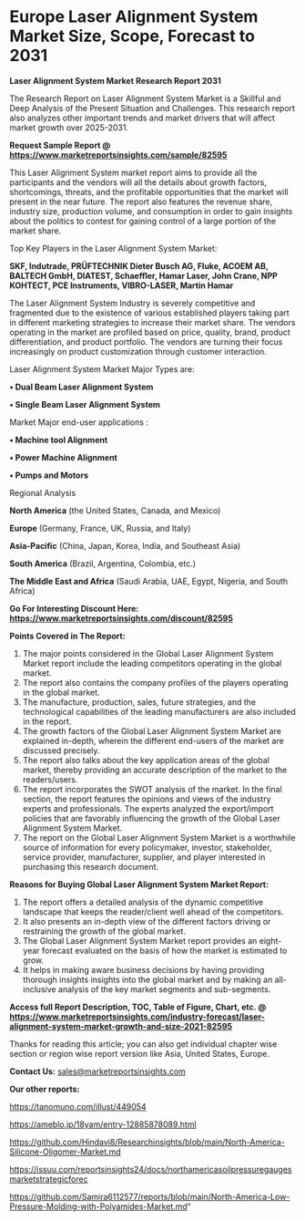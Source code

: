 # Europe Laser Alignment System Market Size, Scope, Forecast to 2031

<strong>Laser Alignment System Market Research Report 2031</strong>

The Research Report on Laser Alignment System Market is a Skillful and Deep Analysis of the Present Situation and Challenges. This research report also analyzes other important trends and market drivers that will affect market growth over 2025-2031.

<strong>Request Sample Report @ <a href=https://www.marketreportsinsights.com/sample/82595>https://www.marketreportsinsights.com/sample/82595</a></strong>

This Laser Alignment System market report aims to provide all the participants and the vendors will all the details about growth factors, shortcomings, threats, and the profitable opportunities that the market will present in the near future. The report also features the revenue share, industry size, production volume, and consumption in order to gain insights about the politics to contest for gaining control of a large portion of the market share.

Top Key Players in the Laser Alignment System Market:

<strong>SKF, Indutrade, PRÜFTECHNIK Dieter Busch AG, Fluke, ACOEM AB, BALTECH GmbH, DIATEST, Schaeffler, Hamar Laser, John Crane, NPP KOHTECT, PCE Instruments, VIBRO-LASER, Martin Hamar</strong>

The Laser Alignment System Industry is severely competitive and fragmented due to the existence of various established players taking part in different marketing strategies to increase their market share. The vendors operating in the market are profiled based on price, quality, brand, product differentiation, and product portfolio. The vendors are turning their focus increasingly on product customization through customer interaction.

Laser Alignment System Market Major Types are:

<strong>• Dual Beam Laser Alignment System

• Single Beam Laser Alignment System</strong>

Market Major end-user applications :

<strong>• Machine tool Alignment

• Power Machine Alignment

• Pumps and Motors</strong>

Regional Analysis

</u><strong><b>North America</b></strong> (the United States, Canada, and Mexico)

<strong><b>Europe </b></strong>(Germany, France, UK, Russia, and Italy)

<strong><b>Asia-Pacific</b></strong> (China, Japan, Korea, India, and Southeast Asia)

<strong><b>South America</b></strong> (Brazil, Argentina, Colombia, etc.)

<strong><b>The Middle East and Africa</b></strong> (Saudi Arabia, UAE, Egypt, Nigeria, and South Africa)

<strong>Go For Interesting Discount Here: <a href=https://www.marketreportsinsights.com/discount/82595>https://www.marketreportsinsights.com/discount/82595</a></strong>

<strong>Points Covered in The Report:</strong>
<ol>
  <li>The major points considered in the Global Laser Alignment System Market report include the leading competitors operating in the global market.</li>
  <li>The report also contains the company profiles of the players operating in the global market.</li>
  <li>The manufacture, production, sales, future strategies, and the technological capabilities of the leading manufacturers are also included in the report.</li>
  <li>The growth factors of the Global Laser Alignment System Market are explained in-depth, wherein the different end-users of the market are discussed precisely.</li>
  <li>The report also talks about the key application areas of the global market, thereby providing an accurate description of the market to the readers/users.</li>
  <li>The report incorporates the SWOT analysis of the market. In the final section, the report features the opinions and views of the industry experts and professionals. The experts analyzed the export/import policies that are favorably influencing the growth of the Global Laser Alignment System Market.</li>
  <li>The report on the Global Laser Alignment System Market is a worthwhile source of information for every policymaker, investor, stakeholder, service provider, manufacturer, supplier, and player interested in purchasing this research document.</li>
</ol>
<strong>Reasons for Buying Global Laser Alignment System Market Report:</strong>

<ol>
  <li>The report offers a detailed analysis of the dynamic competitive landscape that keeps the reader/client well ahead of the competitors.</li>
  <li>It also presents an in-depth view of the different factors driving or restraining the growth of the global market.</li>
  <li>The Global Laser Alignment System Market report provides an eight-year forecast evaluated on the basis of how the market is estimated to grow.</li>
  <li>It helps in making aware business decisions by having providing thorough insights insights into the global market and by making an all-inclusive analysis of the key market segments and sub-segments.</li>
</ol>
<strong>Access full Report Description, TOC, Table of Figure, Chart, etc. @ <a href=https://www.marketreportsinsights.com/industry-forecast/laser-alignment-system-market-growth-and-size-2021-82595>https://www.marketreportsinsights.com/industry-forecast/laser-alignment-system-market-growth-and-size-2021-82595</a></strong>


Thanks for reading this article; you can also get individual chapter wise section or region wise report version like Asia, United States, Europe.

<strong>Contact Us:</strong>
sales@marketreportsinsights.com

<strong>Our other reports:</strong>

<a href=https://tanomuno.com/illust/449054>https://tanomuno.com/illust/449054</a>

<a href=https://ameblo.jp/18yam/entry-12885878089.html>https://ameblo.jp/18yam/entry-12885878089.html</a>

<a href=https://github.com/Hindavi8/Researchinsights/blob/main/North-America-Silicone-Oligomer-Market.md>https://github.com/Hindavi8/Researchinsights/blob/main/North-America-Silicone-Oligomer-Market.md</a>

<a href=https://issuu.com/reportsinsights24/docs/northamericasoilpressuregaugesmarketstrategicforec>https://issuu.com/reportsinsights24/docs/northamericasoilpressuregaugesmarketstrategicforec</a>

<a href=https://github.com/Samira6112577/reports/blob/main/North-America-Low-Pressure-Molding-with-Polyamides-Market.md>https://github.com/Samira6112577/reports/blob/main/North-America-Low-Pressure-Molding-with-Polyamides-Market.md</a>"
